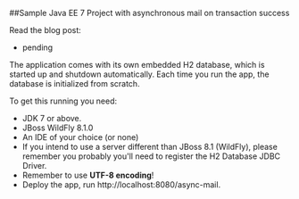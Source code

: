##Sample Java EE 7 Project with asynchronous mail on transaction success

Read the blog post:
- pending

The application comes with its own embedded H2 database, which is started up and shutdown
automatically. Each time you run the app, the database is initialized from scratch.

To get this running you need:
- JDK 7 or above.
- JBoss WildFly 8.1.0
- An IDE of your choice (or none)
- If you intend to use a server different than JBoss 8.1 (WildFly), 
  please remember you probably you'll need to register the H2 Database JDBC Driver.
- Remember to use **UTF-8 encoding**!
- Deploy the app, run http://localhost:8080/async-mail.



